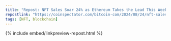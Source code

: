 ```yaml
---
title: "Repost: NFT Sales Soar 24% as Ethereum Takes the Lead This Week"
repostlink: "https://coinspectator.com/bitcoin-com/2024/08/24/nft-sales-soar-24-as-ethereum-takes-the-lead-this-week/"
tags: [NFT, blockchain]
---
```


{% include embed/linkpreview-repost.html %}
